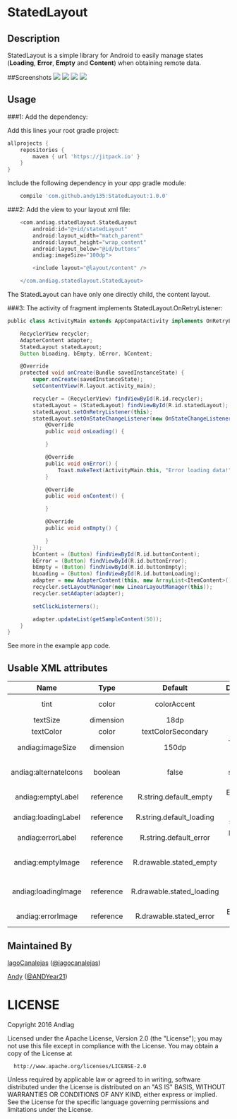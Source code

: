 # StatedLayout

## Description
StatedLayout is a simple library for Android to easily manage states (**Loading**, **Error**, **Empty** and **Content**) when obtaining remote data.

##Screenshots
![](https://github.com/andy135/StatedLayout/blob/master/screenshots/Loading.png)
![](https://github.com/andy135/StatedLayout/blob/master/screenshots/Error.png)
![](https://github.com/andy135/StatedLayout/blob/master/screenshots/Empty.png)
![](https://github.com/andy135/StatedLayout/blob/master/screenshots/Content.png)


## Usage

###1: Add the dependency:

Add this lines your root gradle project:

```groovy
allprojects {
	repositories {
		maven { url 'https://jitpack.io' }
	}
}
```

Include the following dependency in your *app* gradle module:

```groovy
	compile 'com.github.andy135:StatedLayout:1.0.0'
```

###2: Add the view to your layout xml file:

```groovy
    <com.andiag.statedlayout.StatedLayout
        android:id="@+id/statedLayout"
        android:layout_width="match_parent"
        android:layout_height="wrap_content"
        android:layout_below="@id/buttons"
        andiag:imageSize="100dp">

        <include layout="@layout/content" />

    </com.andiag.statedlayout.StatedLayout>
```

The StatedLayout can have only one directly child, the content layout.

###3: The activity of fragment implements StatedLayout.OnRetryListener:

```groovy
public class ActivityMain extends AppCompatActivity implements OnRetryListener {

    RecyclerView recycler;
    AdapterContent adapter;
    StatedLayout statedLayout;
    Button bLoading, bEmpty, bError, bContent;

    @Override
    protected void onCreate(Bundle savedInstanceState) {
        super.onCreate(savedInstanceState);
        setContentView(R.layout.activity_main);

        recycler = (RecyclerView) findViewById(R.id.recycler);
        statedLayout = (StatedLayout) findViewById(R.id.statedLayout);
        statedLayout.setOnRetryListener(this);
        statedLayout.setOnStateChangeListener(new OnStateChangeListener() {
            @Override
            public void onLoading() {

            }

            @Override
            public void onError() {
                Toast.makeText(ActivityMain.this, "Error loading data!", Toast.LENGTH_SHORT).show();
            }

            @Override
            public void onContent() {

            }

            @Override
            public void onEmpty() {

            }
        });
        bContent = (Button) findViewById(R.id.buttonContent);
        bError = (Button) findViewById(R.id.buttonError);
        bEmpty = (Button) findViewById(R.id.buttonEmpty);
        bLoading = (Button) findViewById(R.id.buttonLoading);
        adapter = new AdapterContent(this, new ArrayList<ItemContent>());
        recycler.setLayoutManager(new LinearLayoutManager(this));
        recycler.setAdapter(adapter);

        setClickListerners();

        adapter.updateList(getSampleContent(50));
    }
}
```

See more in the example app code.

## Usable XML attributes
| Name | Type | Default | Description |
|:----:|:----:|:-------:|:-----------:|
|tint|color|colorAccent|Image tint color|
|textSize|dimension|18dp|Text size|
|textColor|color|textColorSecondary|Text color|
|andiag:imageSize|dimension|150dp|The image size|
|andiag:alternateIcons|boolean|false|Use the secondary icons|
|andiag:emptyLabel|reference|R.string.default_empty|Empty state label|
|andiag:loadingLabel|reference|R.string.default_loading|Loading state label|
|andiag:errorLabel|reference|R.string.default_error|Error state label|
|andiag:emptyImage|reference|R.drawable.stated_empty|Empty image drawable|
|andiag:loadingImage|reference|R.drawable.stated_loading|Loading image drawable|
|andiag:errorImage|reference| R.drawable.stated_error|Error image drawable|


## Maintained By
[IagoCanalejas](https://github.com/iagocanalejas) ([@iagocanalejas](https://twitter.com/Iagocanalejas))

[Andy](https://github.com/andy135) ([@ANDYear21](https://twitter.com/ANDYear21))


  LICENSE
============
  Copyright 2016 AndIag

  Licensed under the Apache License, Version 2.0 (the "License");
  you may not use this file except in compliance with the License.
  You may obtain a copy of the License at

      http://www.apache.org/licenses/LICENSE-2.0

  Unless required by applicable law or agreed to in writing, software
  distributed under the License is distributed on an "AS IS" BASIS,
  WITHOUT WARRANTIES OR CONDITIONS OF ANY KIND, either express or implied.
  See the License for the specific language governing permissions and
  limitations under the License.
